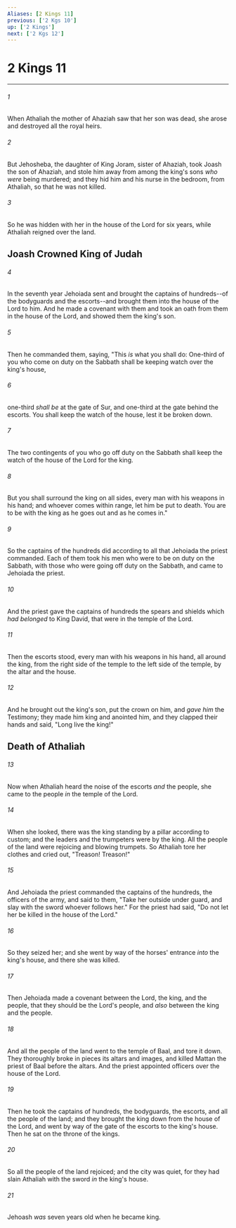 ```yaml
---
Aliases: [2 Kings 11]
previous: ['2 Kgs 10']
up: ['2 Kings']
next: ['2 Kgs 12']
---
```

# 2 Kings 11

***


###### 1 
When Athaliah the mother of Ahaziah saw that her son was dead, she arose and destroyed all the royal heirs. 

###### 2 
But Jehosheba, the daughter of King Joram, sister of Ahaziah, took Joash the son of Ahaziah, and stole him away from among the king's sons _who were_ being murdered; and they hid him and his nurse in the bedroom, from Athaliah, so that he was not killed. 

###### 3 
So he was hidden with her in the house of the Lord for six years, while Athaliah reigned over the land.

## Joash Crowned King of Judah 

###### 4 
In the seventh year Jehoiada sent and brought the captains of hundreds--of the bodyguards and the escorts--and brought them into the house of the Lord to him. And he made a covenant with them and took an oath from them in the house of the Lord, and showed them the king's son. 

###### 5 
Then he commanded them, saying, "This _is_ what you shall do: One-third of you who come on duty on the Sabbath shall be keeping watch over the king's house, 

###### 6 
one-third _shall be_ at the gate of Sur, and one-third at the gate behind the escorts. You shall keep the watch of the house, lest it be broken down. 

###### 7 
The two contingents of you who go off duty on the Sabbath shall keep the watch of the house of the Lord for the king. 

###### 8 
But you shall surround the king on all sides, every man with his weapons in his hand; and whoever comes within range, let him be put to death. You are to be with the king as he goes out and as he comes in." 

###### 9 
So the captains of the hundreds did according to all that Jehoiada the priest commanded. Each of them took his men who were to be on duty on the Sabbath, with those who were going off duty on the Sabbath, and came to Jehoiada the priest. 

###### 10 
And the priest gave the captains of hundreds the spears and shields which _had belonged_ to King David, that were in the temple of the Lord. 

###### 11 
Then the escorts stood, every man with his weapons in his hand, all around the king, from the right side of the temple to the left side of the temple, by the altar and the house. 

###### 12 
And he brought out the king's son, put the crown on him, and _gave him_ the Testimony; they made him king and anointed him, and they clapped their hands and said, "Long live the king!" 

## Death of Athaliah 

###### 13 
Now when Athaliah heard the noise of the escorts _and_ the people, she came to the people _in_ the temple of the Lord. 

###### 14 
When she looked, there was the king standing by a pillar according to custom; and the leaders and the trumpeters were by the king. All the people of the land were rejoicing and blowing trumpets. So Athaliah tore her clothes and cried out, "Treason! Treason!" 

###### 15 
And Jehoiada the priest commanded the captains of the hundreds, the officers of the army, and said to them, "Take her outside under guard, and slay with the sword whoever follows her." For the priest had said, "Do not let her be killed in the house of the Lord." 

###### 16 
So they seized her; and she went by way of the horses' entrance _into_ the king's house, and there she was killed. 

###### 17 
Then Jehoiada made a covenant between the Lord, the king, and the people, that they should be the Lord's people, and _also_ between the king and the people. 

###### 18 
And all the people of the land went to the temple of Baal, and tore it down. They thoroughly broke in pieces its altars and images, and killed Mattan the priest of Baal before the altars. And the priest appointed officers over the house of the Lord. 

###### 19 
Then he took the captains of hundreds, the bodyguards, the escorts, and all the people of the land; and they brought the king down from the house of the Lord, and went by way of the gate of the escorts to the king's house. Then he sat on the throne of the kings. 

###### 20 
So all the people of the land rejoiced; and the city was quiet, for they had slain Athaliah with the sword _in_ the king's house. 

###### 21 
Jehoash _was_ seven years old when he became king.
